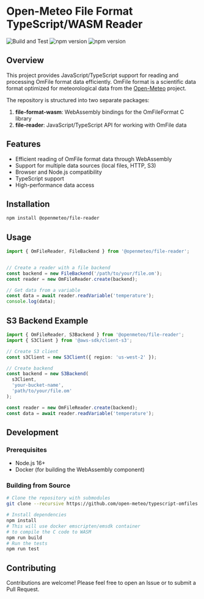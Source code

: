 # Open-Meteo File Format TypeScript/WASM Reader

![Build and Test](https://github.com/open-meteo/typescript-omfiles/actions/workflows/build-and-test.yml/badge.svg)
![npm version](https://img.shields.io/npm/v/@openmeteo/file-reader?label=npm%20@openmeteo/file-reader)
![npm version](https://img.shields.io/npm/v/@openmeteo/file-format-wasm?label=npm%20@openmeteo/file-format-wasm)

## Overview

This project provides JavaScript/TypeScript support for reading and processing OmFile format data efficiently. OmFile format is a scientific data format optimized for meteorological data from the [Open-Meteo](https://github.com/open-meteo/om-file-format/) project.

The repository is structured into two separate packages:

1. **file-format-wasm**: WebAssembly bindings for the OmFileFormat C library
2. **file-reader**: JavaScript/TypeScript API for working with OmFile data

## Features

- Efficient reading of OmFile format data through WebAssembly
- Support for multiple data sources (local files, HTTP, S3)
- Browser and Node.js compatibility
- TypeScript support
- High-performance data access

## Installation

```bash
npm install @openmeteo/file-reader
```

## Usage

```typescript
import { OmFileReader, FileBackend } from '@openmeteo/file-reader';


// Create a reader with a file backend
const backend = new FileBackend('/path/to/your/file.om');
const reader = new OmFileReader.create(backend);

// Get data from a variable
const data = await reader.readVariable('temperature');
console.log(data);
```

## S3 Backend Example

```typescript
import { OmFileReader, S3Backend } from '@openmeteo/file-reader';
import { S3Client } from '@aws-sdk/client-s3';

// Create S3 client
const s3Client = new S3Client({ region: 'us-west-2' });

// Create backend
const backend = new S3Backend(
  s3Client,
  'your-bucket-name',
  'path/to/your/file.om'
);

const reader = new OmFileReader.create(backend);
const data = await reader.readVariable('temperature');
```

## Development

### Prerequisites

- Node.js 16+
- Docker (for building the WebAssembly component)

### Building from Source

```bash
# Clone the repository with submodules
git clone --recursive https://github.com/open-meteo/typescript-omfiles.git

# Install dependencies
npm install
# This will use docker emscripten/emsdk container
# to compile the C code to WASM
npm run build
# Run the tests
npm run test
```

## Contributing

Contributions are welcome! Please feel free to open an Issue or to submit a Pull Request.
